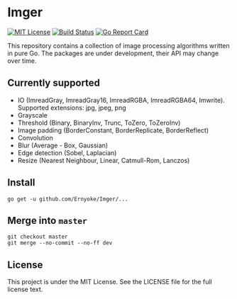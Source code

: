 # Imger
[![MIT License](https://img.shields.io/github/license/mashape/apistatus.svg?maxAge=2592000)](https://github.com/anthonynsimon/bild/blob/master/LICENSE) 
[![Build Status](https://travis-ci.org/Ernyoke/Imger.svg?branch=dev)](https://travis-ci.org/Ernyoke/Imger)
[![Go Report Card](https://goreportcard.com/badge/github.com/Ernyoke/Imger)](https://goreportcard.com/report/github.com/Ernyoke/Imger)

This repository contains a collection of image processing algorithms written in pure Go. The packages are under development, their API may change over time.

## Currently supported
* IO (ImreadGray, ImreadGray16, ImreadRGBA, ImreadRGBA64, Imwrite). Supported extensions: jpg, jpeg, png
* Grayscale
* Threshold (Binary, BinaryInv, Trunc, ToZero, ToZeroInv)
* Image padding (BorderConstant, BorderReplicate, BorderReflect)
* Convolution
* Blur (Average - Box, Gaussian)
* Edge detection (Sobel, Laplacian)
* Resize (Nearest Neighbour, Linear, Catmull-Rom, Lanczos)

## Install
```
go get -u github.com/Ernyoke/Imger/...
```

## Merge into ```master```
```
git checkout master
git merge --no-commit --no-ff dev
```

## License
This project is under the MIT License. See the LICENSE file for the full license text.